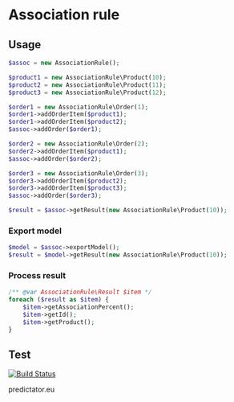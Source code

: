 # Association rule

## Usage

```php
$assoc = new AssociationRule();

$product1 = new AssociationRule\Product(10);
$product2 = new AssociationRule\Product(11);
$product3 = new AssociationRule\Product(12);

$order1 = new AssociationRule\Order(1);
$order1->addOrderItem($product1);
$order1->addOrderItem($product2);
$assoc->addOrder($order1);

$order2 = new AssociationRule\Order(2);
$order2->addOrderItem($product1);
$assoc->addOrder($order2);

$order3 = new AssociationRule\Order(3);
$order3->addOrderItem($product2);
$order3->addOrderItem($product3);
$assoc->addOrder($order3);

$result = $assoc->getResult(new AssociationRule\Product(10));

```

### Export model
```php
$model = $assoc->exportModel();
$result = $model->getResult(new AssociationRule\Product(10));

```

### Process result
```php
/** @var AssociationRule\Result $item */
foreach ($result as $item) {
	$item->getAssociationPercent(); 
	$item->getId();
	$item->getProduct();
}
```
## Test
[![Build Status](https://travis-ci.org/predictator/association-rule.svg?branch=master)](https://travis-ci.org/predictator/association-rule)


predictator.eu